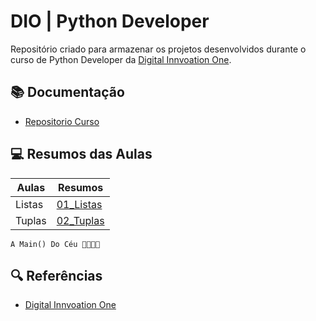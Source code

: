 # DIO | Python Developer

Repositório criado para armazenar os projetos desenvolvidos 
durante o curso de Python Developer da [Digital Innvoation One](https://www.dio.me).

## 📚 Documentação
- [Repositorio Curso](https://github.com/digitalinnovationone/trilha-python-dio/tree/main)

## 💻 Resumos das Aulas

| Aulas | Resumos |
|-------|---------|
| Listas | [01_Listas](https://github.com/G2Martins/Dio_Projects_Python/tree/main/Aulas/EstruturaDeDados/01_Listas) |
| Tuplas | [02_Tuplas](https://github.com/G2Martins/Dio_Projects_Python/tree/main/Aulas/EstruturaDeDados/02_Tuplas) |


```
A Main() Do Céu 🙏🏽🙌🏽
```

## 🔍 Referências
- [Digital Innvoation One](https://www.dio.me)
